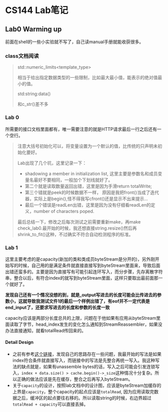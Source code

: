 # CS144 Lab笔记

## Lab0 Warming up

前面在shell的一些小实验就不写了，自己读manual手册就能收获很多。

### class文档阅读

> std::numeric_limits<template_type>
>
> 相当于给出指定数据类型的一些限制，比如最大最小值，能表示的绝对值最小的值。
>
> std:string:data()
>
> 和c_str()差不多

### Lab 0

所需要的接口文档里面都有，唯一需要注意的就是HTTP请求最后一行之后还有一个空行。

> 注意大括号初始化可以，将变量设置为一个默认的值，比传统的只声明未初始化要好。
>
> Lab出现了几个坑，这里记录一下：
>
> * shadowing a member in initialization list, 这里主要是参数名和成员变量名最好不要相同，一般加个下划线就好了。
> * 第二个就是读取数量返回出错，这里是因为手滑return totalWrite;
> * 第三个错就是peek的时候数据不一样， 原因是我把front()当成了迭代器，实际上是begin(),怪不得我写cfront()还是显示不出来提示...
> * 最后一个错误是readLen出错，这里是因为没有仔细看readLen的定义，number of characters poped.
>
> 最后总结一下，修改之后每次测试之前需要重新make，再make check_lab0.最开始的时候，我还想直接string.resize()然后再shrink_to_fit()这种，不过确实不符合自动检测程序的标准。

### Lab 1

这里主要考虑的是capacity(新加的类和类成员byteStream是分开的)，另外刚开始写的时候，自己用的是满足条件就直接直接写到byteStream里面来，导致后面出错还蛮多的。主要是因为直接写有可能引起连环写入，而分步骤，先存离散字符串，整合以后，有符合index的就写到byteStream里面，这样只要取出最前面那一个就好了。

**发现自己还有一个情况没想的到，就是_output写进去的长度可能会比传进去的参数小，这就导致我测试文件1的最后一个样例出错了，有eof并不一定代表是end_input了，还要求写进去的长度和参数的长度一致**

capacity应该是两部分长度总共的上限，问题在于他如果有应用从byteStream里面读取了字节，head_index发生的变化怎么通知到StreamReassembler，如果没办法直接通知，就看totalRead传回来的。

#### Detail Design

* 之前有参考[这个链接](https://blog.csdn.net/kangyupl/article/details/108589594)，发现自己的思路存在一些问题，我最开始的写法是如果index符合条件就直接写入，而链接中的写法是先整合再统一写入。我这种写法的缺点就是，如果有unassemble bytes的话，写入之后可能会引发连锁写入，```index + data.size() > cache.begin()->_size```这种情况十分复杂。所以正确的做法应该是先在缓存，整合之后再写入byteStream。
* 关于```capacity```的设计，按照lab文档中的设计图，应该是byteStream加缓存的上界是```capacity```，整个capacity的起点应该是```totalRead```, 因为应用读取完数据之后，缓冲区的起点要往右移的。所以读取string的时候，右边界超过```totalRead + capacity```可以直接丢掉。



